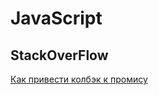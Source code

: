 # JavaScript

## StackOverFlow

[Как привести колбэк к промису](https://stackoverflow.com/questions/22519784/how-do-i-convert-an-existing-callback-api-to-promises)

